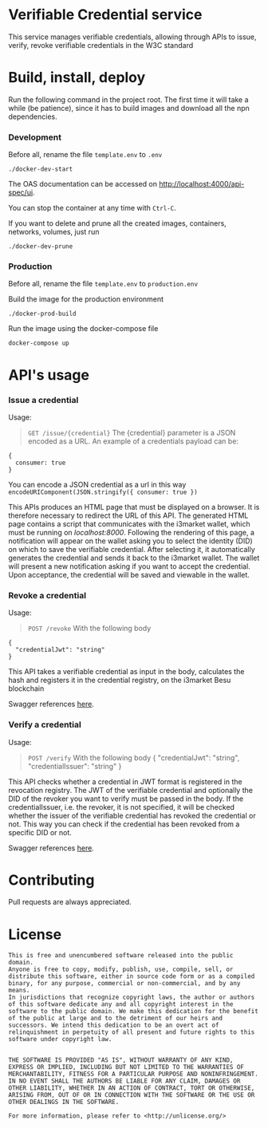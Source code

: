 # Verifiable Credential service

This service manages verifiable credentials, allowing through APIs to issue, verify, revoke verifiable credentials in the W3C standard
# Build, install, deploy

Run the following command in the project root. The first time it will take a while (be patience), since it has to build images and download all the npn dependencies.

### Development
Before all, rename the file `template.env` to `.env`

```console
./docker-dev-start
```

The OAS documentation can be accessed on [http://localhost:4000/api-spec/ui](http://localhost:4000/api-spec/ui).

You can stop the container at any time with `Ctrl-C`.

If you want to delete and prune all the created images, containers, networks, volumes, just run

```console
./docker-dev-prune
```

### Production

Before all, rename the file `template.env` to `production.env`

Build the image for the production environment
```console
./docker-prod-build
```

Run the image using the docker-compose file
```console
docker-compose up
```

# API's usage

### Issue a credential

Usage:
> ```GET /issue/{credential}```
The {credential} parameter is a JSON encoded as a URL.
An example of a credentials payload can be:
```
{ 
  consumer: true
}
```

You can encode a JSON credential as a url in this way
`encodeURIComponent(JSON.stringify({ consumer: true })`

This APIs produces an HTML page that must be displayed on a browser. It is therefore necessary to redirect the URL of this API. The generated HTML page contains a script that communicates with the i3market wallet, which must be running on *localhost:8000*.
Following the rendering of this page, a notification will appear on the wallet asking you to select the identity (DID) on which to save the verifiable credential. After selecting it, it automatically generates the credential and sends it back to the i3market wallet. The wallet will present a new notification asking if you want to accept the credential. Upon acceptance, the credential will be saved and viewable in the wallet.

### Revoke a credential

Usage:
> ```POST /revoke```
With the following body
```
{
  "credentialJwt": "string"
}
```


This API takes a verifiable credential as input in the body, calculates the hash and registers it in the credential registry, on the i3market Besu blockchain

Swagger references [here](https://identity1.i3-market.eu/release2/vc/api-spec/ui/#/Credential/post_release2_vc_credential_revoke).

### Verify a credential

Usage:
> ```POST /verify```
With the following body
{
  "credentialJwt": "string",
  "credentialIssuer": "string"
}

This API checks whether a credential in JWT format is registered in the revocation registry.
The JWT of the verifiable credential and optionally the DID of the revoker you want to verify must be passed in the body. If the credentialIssuer, i.e. the revoker, it is not specified, it will be checked whether the issuer of the verifiable credential has revoked the credential or not.
This way you can check if the credential has been revoked from a specific DID or not.

Swagger references [here](https://identity1.i3-market.eu/release2/vc/api-spec/ui/#/Credential/post_release2_vc_credential_verify).


# Contributing

Pull requests are always appreciated.

# License

```
This is free and unencumbered software released into the public domain.
Anyone is free to copy, modify, publish, use, compile, sell, or distribute this software, either in source code form or as a compiled binary, for any purpose, commercial or non-commercial, and by any means.
In jurisdictions that recognize copyright laws, the author or authors of this software dedicate any and all copyright interest in the software to the public domain. We make this dedication for the benefit of the public at large and to the detriment of our heirs and successors. We intend this dedication to be an overt act of relinquishment in perpetuity of all present and future rights to this software under copyright law.


THE SOFTWARE IS PROVIDED "AS IS", WITHOUT WARRANTY OF ANY KIND, EXPRESS OR IMPLIED, INCLUDING BUT NOT LIMITED TO THE WARRANTIES OF MERCHANTABILITY, FITNESS FOR A PARTICULAR PURPOSE AND NONINFRINGEMENT. IN NO EVENT SHALL THE AUTHORS BE LIABLE FOR ANY CLAIM, DAMAGES OR OTHER LIABILITY, WHETHER IN AN ACTION OF CONTRACT, TORT OR OTHERWISE, ARISING FROM, OUT OF OR IN CONNECTION WITH THE SOFTWARE OR THE USE OR OTHER DEALINGS IN THE SOFTWARE.

For more information, please refer to <http://unlicense.org/>
```